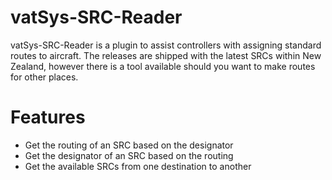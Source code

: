 # vatSys-SRC-Reader
vatSys-SRC-Reader is a plugin to assist controllers with assigning standard routes to aircraft. The releases are shipped with the latest SRCs within New Zealand, however there is a tool available should you want to make routes for other places.

# Features
* Get the routing of an SRC based on the designator
* Get the designator of an SRC based on the routing
* Get the available SRCs from one destination to another
